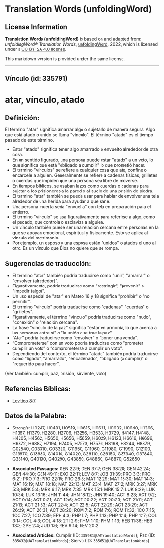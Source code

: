 # Translation Words (unfoldingWord)

## License Information

**Translation Words (unfoldingWord)** is based on and adapted from: _unfoldingWord® Translation Words_, [unfoldingWord](https://unfoldingword.org/utw), 2022, which is licensed under a [CC BY-SA 4.0 license](https://creativecommons.org/licenses/by-sa/4.0/legalcode.en).

This markdown version is provided under the same license.



--------------------------------

## Vínculo (id: 335791)

atar, vínculo, atado
====================

Definición:
-----------

El término "atar" significa amarrar algo o sujetarlo de manera segura. Algo que está atado o unido se llama "vínculo". El término "atado" es el tiempo pasado de este término.

* Estar "atado" significa tener algo amarrado o envuelto alrededor de otra cosa.
* En un sentido figurado, una persona puede estar "atado" a un voto, lo que significa que está "obligado a cumplir" lo que prometió hacer.
* El término "vínculos" se refiere a cualquier cosa que ate, confine o encarcele a alguien. Generalmente se refiere a cadenas físicas, grilletes o cuerdas que impiden que una persona sea libre de moverse.
* En tiempos bíblicos, se usaban lazos como cuerdas o cadenas para sujetar a los prisioneros a la pared o al suelo de una prisión de piedra.
* El término "atar" también se puede usar para hablar de envolver una tela alrededor de una herida para ayudar a que sane.
* Una persona muerta sería "envuelta" con tela en preparación para el entierro.
* El término "vínculo" se usa figurativamente para referirse a algo, como el pecado, que controla o esclaviza a alguien.
* Un vínculo también puede ser una relación cercana entre personas en la que se apoyan emocional, espiritual y físicamente. Esto se aplica al vínculo del matrimonio.
* Por ejemplo, un esposo y una esposa están "unidos" o atados el uno al otro. Es un vínculo que Dios no quiere que se rompa.

Sugerencias de traducción:
--------------------------

* El término "atar" también podría traducirse como "unir", "amarrar" o "envolver (alrededor)".
* Figurativamente, podría traducirse como "restringir", "prevenir" o "impedir (algo)".
* Un uso especial de "atar" en Mateo 16 y 18 significa "prohibir" o "no permitir".
* El término "vínculo" podría traducirse como "cadenas", "cuerdas" o "grilletes".
* Figurativamente, el término "vínculo" podría traducirse como "nudo", "conexión" o "relación cercana".
* La frase "vínculo de la paz" significa "estar en armonía, lo que acerca a las personas entre sí" o "la unión que trae la paz".
* “Atar” podría traducirse como “envolver” o “poner una venda”.
* “Comprometerse” con un voto podría traducirse como “prometer cumplir un voto” o “comprometerse a cumplir un voto”.
* Dependiendo del contexto, el término "atado" también podría traducirse como "ligado", "amarrado", "encadenado", "obligado (a cumplir)" o "requerido para hacer".

(Ver también: cumplir, paz, prisión, sirviente, voto)

Referencias Bíblicas:
---------------------

* [Levítico 8:7](https://ref.ly/Lev8:7)

Datos de la Palabra:
--------------------

* Strong’s: H0247, H0481, H0519, H0615, H0631, H0632, H0640, H1366, H1367, H1379, H2280, H2706, H3256, H3533, H3729, H4147, H4148, H4205, H4562, H5650, H5656, H5659, H6029, H6123, H6616, H6696, H6872, H6887, H7194, H7405, H7573, H7576, H8198, H8244, H8379, G02540, G03310, G03320, G11950, G11960, G11980, G11990, G12100, G13970, G13980, G14010, G14020, G26110, G26150, G37340, G37840, G38140, G40190, G40290, G43850, G48860, G48870, G52650

* **Associated Passages:** GEN 22:9; GEN 37:7; GEN 38:28; GEN 42:24; GEN 44:30; GEN 49:11; EXO 22:11; LEV 8:7; JOB 31:39; PRO 3:3; PRO 6:21; PRO 7:3; PRO 22:15; PRO 26:8; MAT 12:29; MAT 13:30; MAT 14:3; MAT 16:19; MAT 18:18; MAT 22:13; MAT 23:4; MAT 27:2; MRK 3:27; MRK 5:3; MRK 5:4; MRK 6:17; MRK 7:35; MRK 15:1; MRK 15:7; LUK 8:29; LUK 10:34; LUK 13:16; JHN 11:44; JHN 18:12; JHN 19:40; ACT 8:23; ACT 9:2; ACT 9:14; ACT 9:21; ACT 12:6; ACT 20:22; ACT 20:23; ACT 21:11; ACT 21:13; ACT 21:33; ACT 22:4; ACT 22:5; ACT 22:29; ACT 23:29; ACT 26:29; ACT 26:31; ACT 28:20; ROM 7:2; ROM 7:6; ROM 11:32; 1CO 7:15; 1CO 7:27; 1CO 7:39; EPH 4:3; PHP 1:7; PHP 1:13; PHP 1:14; PHP 1:17; COL 3:14; COL 4:3; COL 4:18; 2TI 2:9; PHM 1:10; PHM 1:13; HEB 11:36; HEB 13:3; 2PE 2:4; JUD 1:6; REV 9:14; REV 20:2
* **Associated Articles:** Cumplir (ID: `335981@UWTranslationWords`); Paz (ID: `335632@UWTranslationWords`); Siervo (ID: `335651@UWTranslationWords`)

